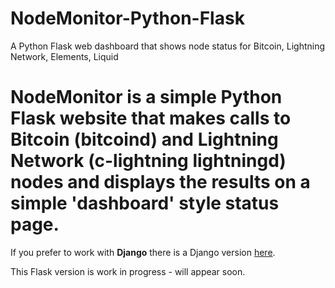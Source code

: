 # NodeMonitor-Python-Flask
A Python Flask web dashboard that shows node status for Bitcoin, Lightning Network, Elements, Liquid

# NodeMonitor is a simple Python Flask website that makes calls to Bitcoin (bitcoind) and Lightning Network (c-lightning lightningd) nodes and displays the results on a simple 'dashboard' style status page.

If you prefer to work with **Django** there is a Django version [here](https://github.com/wintercooled/NodeMonitor-Python-Django).

This Flask version is work in progress - will appear soon.
